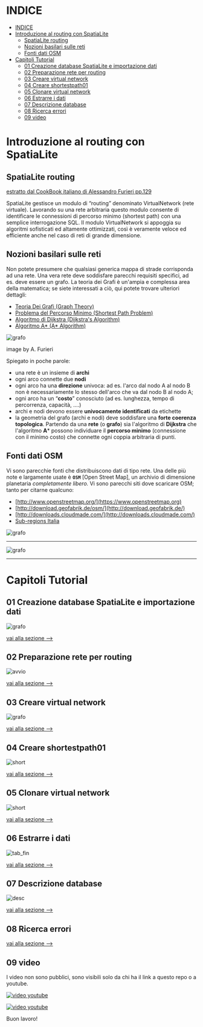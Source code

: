 # INDICE

<!-- TOC -->

- [INDICE](#indice)
- [Introduzione al routing con SpatiaLite](#introduzione-al-routing-con-spatialite)
    - [SpatiaLite routing](#spatialite-routing)
    - [Nozioni basilari sulle reti](#nozioni-basilari-sulle-reti)
    - [Fonti dati OSM](#fonti-dati-osm)
- [Capitoli Tutorial](#capitoli-tutorial)
    - [01 Creazione database SpatiaLite e importazione dati](#01-creazione-database-spatialite-e-importazione-dati)
    - [02 Preparazione rete per routing](#02-preparazione-rete-per-routing)
    - [03 Creare virtual network](#03-creare-virtual-network)
    - [04 Creare shortestpath01](#04-creare-shortestpath01)
    - [05 Clonare virtual network](#05-clonare-virtual-network)
    - [06 Estrarre i dati](#06-estrarre-i-dati)
    - [07 Descrizione database](#07-descrizione-database)
    - [08 Ricerca errori](#08-ricerca-errori)
    - [09 video](#09-video)

<!-- /TOC -->
# Introduzione al routing con SpatiaLite


## SpatiaLite routing
[estratto dal CookBook italiano di Alessandro Furieri pp.129](http://www.gaia-gis.it/spatialite-3.0.0-BETA/SpatiaLite-Cookbook_ITA.pdf)

SpatiaLite gestisce un modulo di “routing” denominato VirtualNetwork (rete virtuale). Lavorando su una
rete arbitraria questo modulo consente di identificare le connessioni di percorso minimo (shortest path) con
una semplice interrogazione SQL.
Il modulo VirtualNetwork si appoggia su algoritmi sofisticati ed altamente ottimizzati, così è veramente
veloce ed efficiente anche nel caso di reti di grande dimensione.

## Nozioni basilari sulle reti
Non potete presumere che qualsiasi generica mappa di strade corrisponda ad una rete. Una vera rete deve
soddisfare parecchi requisiti specifici, ad es. deve essere un grafo.
La teoria dei Grafi è un'ampia e complessa area della matematica; se siete interessati a ciò, qui potete trovare
ulteriori dettagli:
* [Teoria Dei Grafi (Graph Theory)](https://en.wikipedia.org/wiki/Graph_theory)
* [Problema del Percorso Minimo (Shortest Path Problem)](https://en.wikipedia.org/wiki/Shortest_path_problem)
* [Algoritmo di Dijkstra (Dijkstra's Algorithm)](https://en.wikipedia.org/wiki/Dijkstra's_algorithm)
* [Algoritmo A* (A* Algorithm)](https://en.wikipedia.org/wiki/A*_search_algorithm)

![grafo](/img/grafo01.png)

image by A. Furieri

Spiegato in poche parole:
* una rete è un insieme di **archi**
* ogni arco connette due **nodi**
* ogni arco ha una **direzione** univoca: ad es. l'arco dal nodo A al nodo B non è necessariamente lo stesso
dell'arco che va dal nodo B al nodo A;
* ogni arco ha un “**costo**” conosciuto (ad es. lunghezza, tempo di percorrenza, capacità, ....)
* archi e nodi devono essere **univocamente identificati** da etichette
* la geometria del grafo (archi e nodi) deve soddisfare una **forte coerenza topologica**.
Partendo da una **rete** (o **grafo**) sia l'algoritmo di **Dijkstra** che l'algoritmo **A*** possono individuare il **percorso
minimo** (connessione con il minimo costo) che connette ogni coppia arbitraria di punti.

## Fonti dati OSM

Vi sono parecchie fonti che distribuiscono dati di tipo rete. Una delle più note e largamente usate è **`OSM`**
[Open Street Map], un archivio di dimensione planetaria _completamente libero._ Vi sono parecchi siti dove
scaricare OSM; tanto per citarne qualcuno:
* [http://www.openstreetmap.org/](https://www.openstreetmap.org)
* [http://download.geofabrik.de/osm/](http://download.geofabrik.de/)
* [http://downloads.cloudmade.com/](http://downloads.cloudmade.com/)
* [Sub-regions Italia](http://download.geofabrik.de/europe/italy.html)

![grafo](/img/sub-region-italy.png "osm")

----
![grafo](/img/licenza.jpg)

----

# Capitoli Tutorial

## 01 Creazione database SpatiaLite e importazione dati

![grafo](/img/import_dati/import001.png 'spatialite_gui 2.1')

[vai alla sezione -->](/tutorial/01_import_dati.md)

## 02 Preparazione rete per routing

![avvio](/img/import_dati/import021.png 'spatialite_gui') 

[vai alla sezione -->](/tutorial/02_preparare-rete-per-routing.md)

## 03 Creare virtual network

![grafo](/img/virtualNetwork/virtualN001.png 'spatialite_gui')

[vai alla sezione -->](/tutorial/03_creare_virtual_network.md)

## 04 Creare shortestpath01

![short](/img/shortestpath/short001.png 'avvio spatialite_gui')

[vai alla sezione -->](/tutorial/04_creare_shortestpath01.md)

## 05 Clonare virtual network

![short](/img/shortestpath/short_01_004.png 'clonare tabella - ESEGUI!!! -->')

[vai alla sezione -->](/tutorial/05_clonare_shortestpath01.md)

## 06 Estrarre i dati

![tab_fin](/img/tabelle_finali/tab_fin001.png 'vista: v_tabella_percorsi_minimi_01')

[vai alla sezione -->](/tutorial/06_create_tabelle_output.md)

## 07 Descrizione database

![desc](/img/descrizione_db/desc_db.png)

[vai alla sezione -->](/tutorial/07_descrizione_database.md)

## 08 Ricerca errori

[vai alla sezione -->](/tutorial/08_ricerca_errori.md)

## 09 video

I video non sono pubblici, sono visibili solo da chi ha il link a questo repo o a youtube.

[![video youtube](https://img.youtube.com/vi/HKUNDusUcUY/0.jpg)](https://youtu.be/HKUNDusUcUY 'Import dati')

[![video youtube](https://img.youtube.com/vi/k4gBkLh8Bf8/0.jpg)](https://youtu.be/k4gBkLh8Bf8 'Shortestpat_01')

Buon lavoro!





